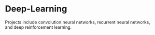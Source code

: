 # Deep-Learning
Projects include convolution neural networks, recurrent neural networks, and deep reinforcement learning.
